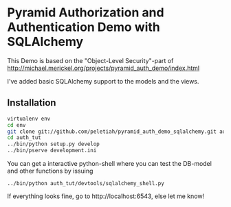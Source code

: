 Pyramid Authorization and Authentication Demo with SQLAlchemy
=============================================================

This Demo is based on the "Object-Level Security"-part of http://michael.merickel.org/projects/pyramid_auth_demo/index.html

I've added basic SQLAlchemy support to the models and the views.


Installation
------------

```bash
virtualenv env
cd env
git clone git://github.com/peletiah/pyramid_auth_demo_sqlalchemy.git auth_tut
cd auth_tut
../bin/python setup.py develop
../bin/pserve development.ini
```

You can get a interactive python-shell where you can test the DB-model and other functions by issuing
```
../bin/python auth_tut/devtools/sqlalchemy_shell.py
```

If everything looks fine, go to http://localhost:6543, else let me know!
